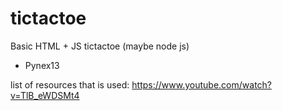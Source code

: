 # tictactoe
Basic HTML + JS tictactoe (maybe node js)


- Pynex13

list of resources that is used:
https://www.youtube.com/watch?v=TlB_eWDSMt4
